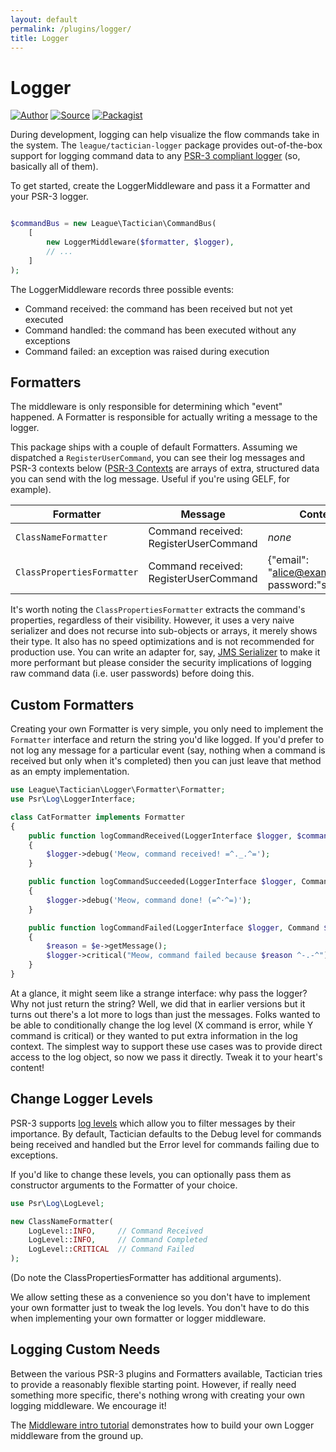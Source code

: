 ```yaml
---
layout: default
permalink: /plugins/logger/
title: Logger
---
```


# Logger

[![Author](https://img.shields.io/badge/author-@rosstuck-blue.svg?style=flat-square)](https://twitter.com/rosstuck)
[![Source](https://img.shields.io/badge/source-league/tactician--logger-blue.svg?style=flat-square)](https://github.com/thephpleague/tactician-logger)
[![Packagist](https://img.shields.io/packagist/v/league/tactician-logger.svg?style=flat-square)](https://packagist.org/packages/league/tactician-logger)

During development, logging can help visualize the flow commands take in the system. The `league/tactician-logger` package provides out-of-the-box support for logging command data to any [PSR-3 compliant logger](https://github.com/php-fig/fig-standards/blob/master/accepted/PSR-3-logger-interface.md) (so, basically all of them). 

To get started, create the LoggerMiddleware and pass it a Formatter and your PSR-3 logger. 

~~~php

$commandBus = new League\Tactician\CommandBus(
    [
        new LoggerMiddleware($formatter, $logger),
        // ...
    ]
);
~~~

The LoggerMiddleware records three possible events:

- Command received: the command has been received but not yet executed
- Command handled: the command has been executed without any exceptions
- Command failed: an exception was raised during execution

## Formatters
The middleware is only responsible for determining which "event" happened. A Formatter is responsible for actually writing a message to the logger.

This package ships with a couple of default Formatters. Assuming we dispatched a `RegisterUserCommand`, you can see their log messages and PSR-3 contexts below ([PSR-3 Contexts](https://github.com/php-fig/fig-standards/blob/master/accepted/PSR-3-logger-interface.md#13-context) are arrays of extra, structured data you can send with the log message. Useful if you're using GELF, for example).

Formatter                  | Message                               | Context |
---------------------------|---------------------------------------|------- |
`ClassNameFormatter`       | Command received: RegisterUserCommand | _none_ |
`ClassPropertiesFormatter` | Command received: RegisterUserCommand | {"email": "alice@example.org", password:"s3krit" } |

It's worth noting the `ClassPropertiesFormatter` extracts the command's properties, regardless of their visibility. However, it uses a very naive serializer and does not recurse into sub-objects or arrays, it merely shows their type. It also has no speed optimizations and is not recommended for production use. You can write an adapter for, say, [JMS Serializer](http://jmsyst.com/libs/serializer) to make it more performant but please consider the security implications of logging raw command data (i.e. user passwords) before doing this.

## Custom Formatters
Creating your own Formatter is very simple, you only need to implement the `Formatter` interface and return the string you'd like logged. If you'd prefer to not log any message for a particular event (say, nothing when a command is received but only when it's completed) then you can just leave that method as an empty implementation.

~~~php
use League\Tactician\Logger\Formatter\Formatter;
use Psr\Log\LoggerInterface;

class CatFormatter implements Formatter
{
    public function logCommandReceived(LoggerInterface $logger, $command)
    {
        $logger->debug('Meow, command received! =^._.^=');
    }

    public function logCommandSucceeded(LoggerInterface $logger, Command $command, $returnValue)
    {
        $logger->debug('Meow, command done! (=^･^=)');
    }

    public function logCommandFailed(LoggerInterface $logger, Command $command, Exception $e)
    {
        $reason = $e->getMessage();
        $logger->critical("Meow, command failed because $reason ^-.-^");
    }
}
~~~

At a glance, it might seem like a strange interface: why pass the logger? Why not just return the string? Well, we did that in earlier versions but it turns out there's a lot more to logs than just the messages. Folks wanted to be able to conditionally change the log level (X command is error, while Y command is critical) or they wanted to put extra information in the log context. The simplest way to support these use cases was to provide direct access to the log object, so now we pass it directly. Tweak it to your heart's content!

## Change Logger Levels
PSR-3 supports [log levels](https://github.com/php-fig/fig-standards/blob/master/accepted/PSR-3-logger-interface.md#5-psrlogloglevel) which allow you to filter messages by their importance. By default, Tactician defaults to the Debug level for commands being received and handled but the Error level for commands failing due to exceptions.

If you'd like to change these levels, you can optionally pass them as constructor arguments to the Formatter of your choice.

~~~php
use Psr\Log\LogLevel; 

new ClassNameFormatter(
    LogLevel::INFO,     // Command Received
    LogLevel::INFO,     // Command Completed
    LogLevel::CRITICAL  // Command Failed
);
~~~

(Do note the ClassPropertiesFormatter has additional arguments).

We allow setting these as a convenience so you don't have to implement your own formatter just to tweak the log levels. You don't have to do this when implementing your own formatter or logger middleware.

## Logging Custom Needs
Between the various PSR-3 plugins and Formatters available, Tactician tries to provide a reasonably flexible starting point. However, if really need something more specific, there's nothing wrong with creating your own logging middleware. We encourage it!

The [Middleware intro tutorial](/middleware) demonstrates how to build your own Logger middleware from the ground up.
